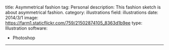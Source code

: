 title: Asymmetrical fashion
tag: Personal
description: This fashion sketch is about asymmetrical fashion.
category: illustrations
field: illustrations
date: 2014/3/1
image: https://farm1.staticflickr.com/759/21502874105_8363d1b9ee
type: Illustration
software:
- Photoshop
---
